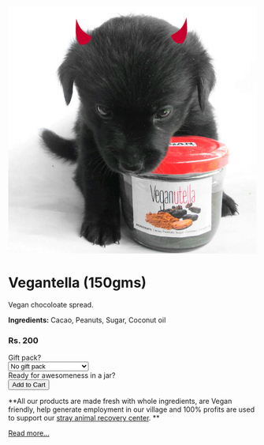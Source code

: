 <!-- 

Title: Vegantella - Vegan chocolate spread

-->
<img src="/images/vegantella.jpg" alt="Vegantella" id="mainimage"/>

Vegantella (150gms)
===
Vegan chocoloate spread.

**Ingredients:** Cacao, Peanuts, Sugar, Coconut oil  

### Rs. 200

<form action="https://www.e-junkie.com/ecom/gb.php?c=cart&cl=328984&i=vgnt150&ejc=2" method="POST" target="ej_ejc" accept-charset="UTF-8">
Gift pack?<br>
<select name="o1">
<option value="No gift pack">No gift pack</option>
<option value="Gift pack for Rs. 5 more">Gift pack for Rs. 5 more</option>
</select><br>
Ready for awesomeness in a jar?<br>
<input type="button" border="0"  value="Add to Cart" class="ec_ejc_thkbx" onClick="return EJEJC_lc(this.parentNode);">
</form>

**All our products are made fresh with whole ingredients, are Vegan friendly, help generate employment in our village and 100% profits are used to support our [stray animal recovery center](/?p=recovery). **

[Read more...](/?p=shop)
